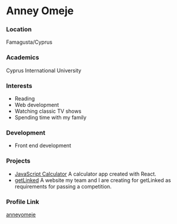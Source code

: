 # Anney Omeje

### Location

Famagusta/Cyprus

### Academics

Cyprus International University

### Interests

- Reading
- Web development
- Watching classic TV shows
- Spending time with my family

### Development

- Front end development

### Projects

- [JavaScript Calculator](https://github.com/anneyomeje/javascript-calculator) A calculator app created with React.
- [getLinked](https://github.com/anneyomeje/getlinked) A website my team and I are creating for getLinked as requirements for passing a competition.

### Profile Link

[anneyomeje](https://github.com/anneyomeje)